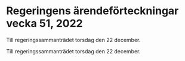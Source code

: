 # Regeringens ärendeförteckningar vecka 51, 2022

Till regeringssammanträdet torsdag den 22 december.

Till regeringssammanträdet torsdag den 22 december.
